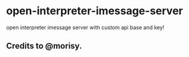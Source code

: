 # open-interpreter-imessage-server
open interpreter imessage server with custom api base and key!


## Credits to @morisy.
